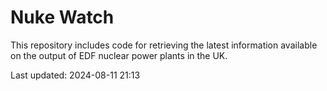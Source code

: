 # Nuke Watch

This repository includes code for retrieving the latest information available on the output of EDF nuclear power plants in the UK.

Last updated: 2024-08-11 21:13